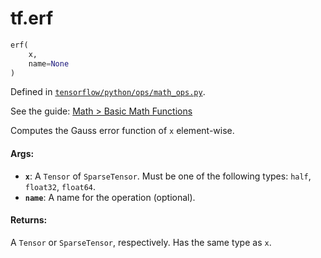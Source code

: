 <div itemscope itemtype="http://developers.google.com/ReferenceObject">
<meta itemprop="name" content="tf.erf" />
</div>

# tf.erf

``` python
erf(
    x,
    name=None
)
```



Defined in [`tensorflow/python/ops/math_ops.py`](https://www.tensorflow.org/code/tensorflow/python/ops/math_ops.py).

See the guide: [Math > Basic Math Functions](../../../api_guides/python/math_ops.md#Basic_Math_Functions)

Computes the Gauss error function of `x` element-wise.

#### Args:

* <b>`x`</b>: A `Tensor` of `SparseTensor`. Must be one of the following types: `half`,
    `float32`, `float64`.
* <b>`name`</b>: A name for the operation (optional).


#### Returns:

A `Tensor` or `SparseTensor`, respectively. Has the same type as `x`.